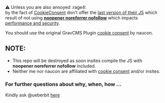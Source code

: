 :warning: Unless you are also annoyed :rage4:  
by the fact of [CookieConsent](https://cookieconsent.insites.com/download/) don't offer the [last version of their JS](https://github.com/insites/cookieconsent/blob/master/src/cookieconsent.js) which result of not using [**noopener noreferrer nofollow**](https://github.com/insites/cookieconsent/blob/master/src/cookieconsent.js#L225) which impacts [performance and security](https://developers.google.com/web/tools/lighthouse/audits/noopener).

You should use the original GravCMS Plugin [cookie consent](https://github.com/naucon/grav-plugin-cookieconsent) by naucon.

## NOTE:
- This repo will be destroyed as soon insites compile the JS with **noopener noreferrer nofollow** included.
- Neither me nor naucon are affiliated with [cookie consent](https://github.com/insites/cookieconsent/) and/or insites.

### For further questions about why, when, how ...
Kindly ask @ueberbit [here](https://github.com/insites/cookieconsent/issues)
